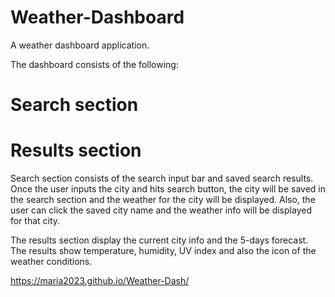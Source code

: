 # Weather-Dashboard

A weather dashboard application.

The dashboard consists of the following: 

# Search section
# Results section

Search section consists of the search input bar and saved search results. Once the user inputs the city and hits search button, the city will be saved in the search section and the weather for the city will be displayed. Also, the user can click the saved city name and the weather info will be displayed for that city.  

The results section display the current city info and the 5-days forecast. The results show temperature, humidity, UV index and also the icon of the weather conditions.




https://maria2023.github.io/Weather-Dash/

